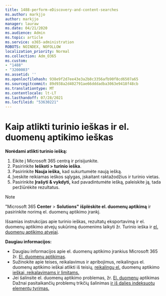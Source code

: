 ```yaml
---
title: 1488-perform-eDiscovery-and-content-searches
ms.author: markjjo
author: markjjo
manager: lauraw
ms.date: 04/21/2020
ms.audience: Admin
ms.topic: article
ms.service: o365-administration
ROBOTS: NOINDEX, NOFOLLOW
localization_priority: Normal
ms.collection: Adm_O365
ms.custom:
- "1488"
- "3200003"
ms.assetid: ''
ms.openlocfilehash: 938e9f2d7ee43e3a2b8c3356afb90f8cd6507a65
ms.sourcegitcommit: 89d938a2d402791ae66dddadba3063e9418f48cb
ms.translationtype: MT
ms.contentlocale: lt-LT
ms.lasthandoff: 07/28/2021
ms.locfileid: "53630221"
---
```

# <a name="how-to-perform-content-searches-and-ediscovery-searches"></a>Kaip atlikti turinio ieškas ir el. duomenų aptikimo ieškas

**Norėdami atlikti turinio iešką:**

1. Eikite į Microsoft 365 centrą ir prisijunkite.
2. Pasirinkite **Ieškoti > turinio ieška**.
3. Pasirinkite **Nauja ieška,** kad sukurtumėte naują iešką.
4. Įveskite reikiamas ieškos sąlygas, įskaitant raktažodžius ir turinio vietas.
5. Pasirinkite **Įrašyti & vykdyti,** kad pavadintumėte iešką, paleiskite ją, tada peržiūrėkite rezultatus.

> [!NOTE]
> "Microsoft 365 **Center**  >  **Solutions"** **išplėskite el. duomenų aptikimą** ir pasirinkite norimą el. duomenų aptikimo įrankį.

Išsamias instrukcijas apie turinio ieškas, rezultatų eksportavimą ir el. [](/microsoft-365/compliance/content-search) duomenų aptikimo atvejų sukūrimą duomenims laikyti žr. Turinio ieška ir [el. duomenų aptikimo atvejai](/microsoft-365/compliance/ediscovery-cases).

**Daugiau informacijos:**

- Daugiau informacijos apie el. duomenų aptikimo įrankius Microsoft 365 žr. [El. duomenų aptikimas](/microsoft-365/compliance/ediscovery).
- Sužinokite apie teises, reikalavimus ir apribojimus, reikalingus el. duomenų aptikimo ieškai atlikti iš teisių, [reikalingų el.](/microsoft-365/compliance/assign-ediscovery-permissions) duomenų aptikimo [ieškai, reikalavimams ir limitams.](/microsoft-365/compliance/limits-for-content-search)
- Jei šalinsite el. duomenų aptikimo problemas, žr. [El. duomenų](/microsoft-365/compliance/ediscovery-troubleshooting-common-issues) aptikimas Dažnai pasitaikančių problemų trikčių šalinimas [ir iš dalies indeksuotų elementų tyrimas.](/microsoft-365/compliance/investigating-partially-indexed-items-in-ediscovery)

